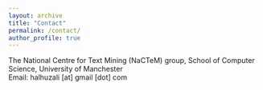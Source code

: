 ```yaml
---
layout: archive
title: "Contact"
permalink: /contact/
author_profile: true
---
```

The National Centre for Text Mining (NaCTeM) group, School of Computer Science, University of Manchester<br>
Email: halhuzali [at] gmail [dot] com
